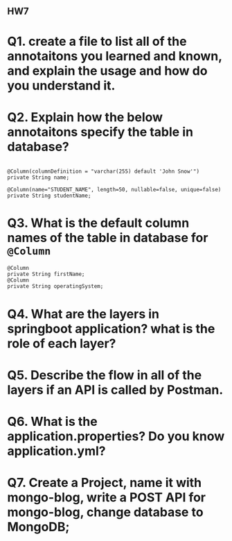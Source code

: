 ## HW7
# Q1. create a file to list all of the annotaitons you learned and known, and explain the usage and how do you understand it. 

# Q2. Explain how the below annotaitons specify the table in database?
```

@Column(columnDefinition = "varchar(255) default 'John Snow'")
private String name;
  
@Column(name="STUDENT_NAME", length=50, nullable=false, unique=false)
private String studentName;
```

# Q3. What is the default column names of the table in database for `@Column`
```
@Column
private String firstName;
@Column
private String operatingSystem;
``` 

# Q4. What are the layers in springboot application? what is the role of each layer?

# Q5. Describe the flow in all of the layers if an API is called by Postman.

# Q6. What is the application.properties? Do you know application.yml?

# Q7. Create a Project, name it with mongo-blog, write a POST API for mongo-blog, change database to MongoDB;